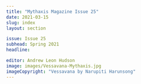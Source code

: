 ```yaml
---
title: "Mythaxis Magazine Issue 25"
date: 2021-03-15
slug: index
layout: section

issue: Issue 25
subhead: Spring 2021
headline: 

editor: Andrew Leon Hudson
image: images/Vessavana-Mythaxis.jpg
imageCopyright: "Vessavana by Narupiti Harunsong"
---
```


